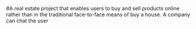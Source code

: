 #A real estate project that enables users to buy and sell products online rather than in the traditional face-to-face means of buy a house. A company can chat the user 